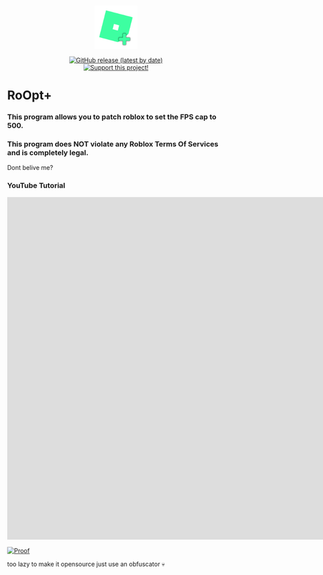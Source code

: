 <p align="center">
  <img src="https://raw.githubusercontent.com/maybecanel/RoOpt/main/RoOptLogo_NoBackground.png" width="20%" title="Intro Card" alt="Intro Card">
</p>
<p align=center>
  <a href="https://github.com/maybecanel/RoOpt/releases/latest"><img alt="GitHub release (latest by date)" src="https://img.shields.io/github/downloads/maybecanel/RoOpt/total"></a>
  <br>
  <a href="https://www.roblox.com/game-pass/252553886/Support-my-work"><img alt="Support this project!" src="https://img.shields.io/badge/Support_this_project!-purple"></a>
</p>

<h1>RoOpt+</h1>
<h3>This program allows you to patch roblox to set the FPS cap to 500. </h3>
<h3>This program does NOT violate any Roblox Terms Of Services and is completely legal. </h3>
Dont belive me? 

<h3>YouTube Tutorial</h3>
<iframe width="1903" height="794" src="https://www.youtube.com/embed/_EkzyG9v6N8" title="🔥 UNLOCK ROBLOX FPS (⚡FPS BOOST⚡ - 2023) 🔥 - RoOpt+" frameborder="0" allow="accelerometer; autoplay; clipboard-write; encrypted-media; gyroscope; picture-in-picture; web-share" allowfullscreen></iframe>


<a href="https://twitter.com/ValiantWind/status/1651662595739521024"><img alt="Proof" src="https://img.shields.io/badge/PROOF-red"></a>


too lazy to make it opensource just use an obfuscator 💀
